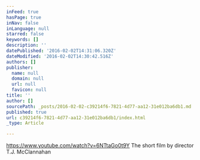 ```yaml
---
inFeed: true
hasPage: true
inNav: false
inLanguage: null
starred: false
keywords: []
description: ''
datePublished: '2016-02-02T14:31:06.320Z'
dateModified: '2016-02-02T14:30:42.516Z'
authors: []
publisher:
  name: null
  domain: null
  url: null
  favicon: null
title: ''
author: []
sourcePath: _posts/2016-02-02-c39214f6-7821-4d77-aa12-31e012ba6db1.md
published: true
url: c39214f6-7821-4d77-aa12-31e012ba6db1/index.html
_type: Article

---
```

https://www.youtube.com/watch?v=6NTtaGo0t9Y The short film by director T.J. McClannahan